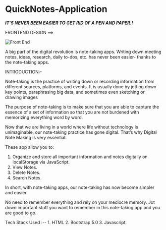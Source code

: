 # QuickNotes-Application

<b><i>IT'S NEVER BEEN EASIER TO GET RID OF A PEN AND PAPER.! </i></b>

FRONTEND DESIGN ==>

![Front End](https://user-images.githubusercontent.com/89959592/138585645-8a2ed1c3-38ac-4161-a14d-76216f755f69.jpg)


A big part of the digital revolution is note-taking apps. Writing down meeting notes, ideas, research, daily to-dos, etc. has never been easier- thanks to the note-taking apps.

INTRODUCTION:-

Note-taking is the practice of writing down or recording information from different sources, platforms, and events. It is usually done by jotting down key points, paraphrasing big data, and sometimes even sketching or drawing images

The purpose of note-taking is to make sure that you are able to capture the essence of a set of information so that you are not burdened with memorizing everything word by word.

Now that we are living in a world where life without technology is unimaginable, our note-taking practice has gone digital. That’s why Digital Note Making is very essential.

These app allow you to:

1. Organize and store all important information and notes digitally on localStorage via JavaScript.
2. View Notes.
3. Delete Notes.
4. Search Notes.


In short, with note-taking apps, our note-taking has now become simpler and easier.

No need to remember everything and rely on your mediocre memory. Jot down important stuff you want to remember in this note-taking app and you are good to go.

Tech Stack Used :-- 1. HTML
                    2. Bootstrap 5.0
                    3. Javascript.
